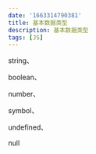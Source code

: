```yaml
---
date: '1663314790381'
title: 基本数据类型
description: 基本数据类型
tags: [JS]
---
```

string、

boolean、

number、

symbol、

undefined、

null

